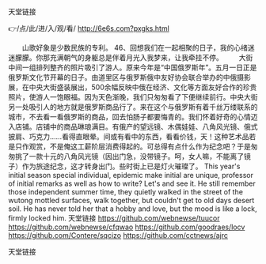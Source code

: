 
天堂链接




👉/点/此/进/入/观/看/ http://6e6s.com?pxgks.html




　　山歌好象是少数民族的专利。
		46、回想我们在一起相聚的日子，我的心绪迷迷朦朦。你那充满朝气的身躯总是伴着月光入我梦来，让我牵挂不停。
　　大街中间一组排列整齐的照片吸引了游人。原来今年是“中国俄罗斯年”。五月一日正是俄罗斯文化节开幕的日子。由道里区与俄罗斯俄中友好协会联合举办的中俄摄影展，在中央大街盛装展出，500余幅反映中俄在经济、文化等方面友好合作的珍贵照片，使游人一饱眼福。因为天色渐晚，我们只匆匆看了下便继续前行。中央大街另一处吸引人的地方就是俄罗斯商品行了。来在这个与俄罗斯有着千丝万缕联系的城市，不去看一看俄罗斯的商品，回去怕肠子都要悔青的。我们怀着好奇的心情迈入店铺。店铺中的商品琳琅满目。有俄产的望远镜、木偶娃娃、八角风光镜、俄式披肩、巧克力……看得直眼晕。间或有看中的东西，看看价钱，天！这种艺术品若是只作观赏，不是俺这工薪阶层消费得起的。可总得有点什么作为纪念吧？于是匆匆挑了一款十元的八角风光镜（因出门急，没带镜子。呵，女人嘛，不能离了镜子）作为旅途纪念，这才转身出门。些时街上已是灯火璀璨了。
This year's initial season special individual, epidemic make initial are unique, professor of initial remarks as well as how to write?
Let's and see it.
He still remember those independent summer time, they quietly walked in the street of the wutong mottled surfaces, walk together, but couldn't get to old days desert soil.
He has never told her that a hobby and love, but the mood is like a lock, firmly locked him.
天堂链接 https://github.com/webnewse/tuucor
https://github.com/webnewse/cfqwao
https://github.com/goodraes/locv
https://github.com/Contere/sqcizo
https://github.com/cctnews/ajrc





天堂链接
